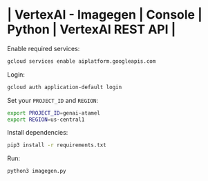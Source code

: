 # | VertexAI - Imagegen | Console | Python | VertexAI REST API |

Enable required services:

```sh
gcloud services enable aiplatform.googleapis.com
```

Login:

```sh
gcloud auth application-default login
```

Set your `PROJECT_ID` and `REGION`:

```sh
export PROJECT_ID=genai-atamel
export REGION=us-central1
```

Install dependencies:

```sh
pip3 install -r requirements.txt
```

Run:

```bash
python3 imagegen.py
```
